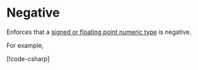 ﻿# Negative

Enforces that a
[signed or floating point numeric type](https://learn.microsoft.com/en-us/dotnet/csharp/language-reference/builtin-types/built-in-types)
is negative.

For example,

[!code-csharp[](../../../../Tuxedo.Tests/Numeric/NegativeTests.cs#NegativeInt)]
